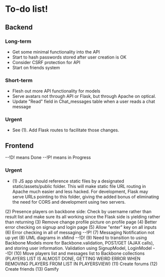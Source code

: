 To-do list!
===========

Backend
-------

### Long-term
* Get some minimal functionality into the API
* Start to hash passwords stored after user creation is OK
* Consider CSRF protection for API
* Start on friends system

### Short-term
* Flesh out more API functionality for models
* Serve avatars not through API or Flask, but through Apache on optical.
* Update "Read" field in Chat_messages table when a user reads a chat message

### Urgent
* See (1). Add Flask routes to facilitate those changes.

Frontend
--------
--!D! means Done
--!P! means in Progress

### Urgent
* (1) JS app should reference static files by a designated static/assets/public folder. This will make static file URL routing in Apache much easier and less hacked. For development, Flask may serve URLs pointing to this folder, giving the added bonus of eliminating the need for CORS and development using two servers.

(2) Presence players on backbone side: Check by username rather than result list and make sure its all working since the Flask side is yielding rather than returning
(3) Remove change profile picture on profile page
(4) Better error checking on signup and login page
(5) Allow "enter" key on all inputs
(6) Error checking in all of messaging
--!P! (7) Messaging Notification not up yet 
(8) UML diagrams in xMind
--!D! (9) Need to transition to using Backbone Models more for Backbone.validation, POST/GET (AJAX calls), and storing user information. Validation using SignupModel, LoginModel
--!D! (10) Move players list and messages list to Backbone collections (PLAYERS LIST IS ALMOST DONE, GETTING WEIRD ERROR WHEN REMOVING PLAYERS FROM LIST IN PLAYERSVIEW)
(11) Create forums
(12) Create friends
(13) Gamify